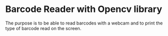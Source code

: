 # Barcode Reader with Opencv library
The purpose is to be able to read barcodes with a webcam and to print the type of barcode read on the screen.
